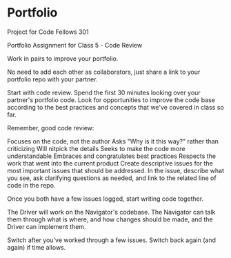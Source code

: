 # Portfolio
Project for Code Fellows 301

Portfolio Assignment for Class 5 - Code Review

Work in pairs to improve your portfolio.

No need to add each other as collaborators, just share a link to your portfolio repo with your partner.

Start with code review. Spend the first 30 minutes looking over your partner's portfolio code. Look for opportunities to
improve the code base according to the best practices and concepts that we've covered in class so far.

Remember, good code review:

Focuses on the code, not the author
Asks "Why is it this way?" rather than criticizing
Will nitpick the details
Seeks to make the code more understandable
Embraces and congratulates best practices
Respects the work that went into the current product
Create descriptive issues for the most important issues that should be addressed. In the issue, describe what you see, ask clarifying questions as needed, and link to the related line of code in the repo.

Once you both have a few issues logged, start writing code together.

The Driver will work on the Navigator's codebase. The Navigator can talk them through what is where, and how changes should be made, and the Driver can implement them.

Switch after you've worked through a few issues. Switch back again (and again) if time allows.
